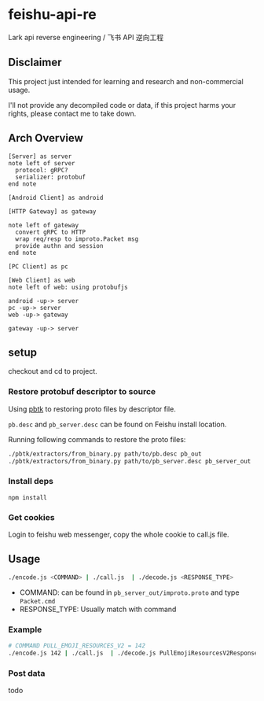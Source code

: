# feishu-api-re
Lark api reverse engineering / 飞书 API 逆向工程

## Disclaimer

This project just intended for learning and research and non-commercial usage.

I'll not provide any decompiled code or data, if this project harms your rights, please contact me to take down.

## Arch Overview

```plantuml
[Server] as server
note left of server
  protocol: gRPC?
  serializer: protobuf
end note

[Android Client] as android

[HTTP Gateway] as gateway

note left of gateway
  convert gRPC to HTTP
  wrap req/resp to improto.Packet msg
  provide authn and session
end note

[PC Client] as pc

[Web Client] as web
note left of web: using protobufjs

android -up-> server
pc -up-> server
web -up-> gateway

gateway -up-> server
```

## setup

checkout and cd to project.

### Restore protobuf descriptor to source

Using [pbtk](https://github.com/marin-m/pbtk/) to restoring proto files by descriptor file.

`pb.desc` and `pb_server.desc` can be found on Feishu install location.

Running following commands to restore the proto files:
```bash
./pbtk/extractors/from_binary.py path/to/pb.desc pb_out
./pbtk/extractors/from_binary.py path/to/pb_server.desc pb_server_out
```

### Install deps

`npm install`

### Get cookies

Login to feishu web messenger, copy the whole cookie to call.js file.

## Usage

```bash
./encode.js <COMMAND> | ./call.js  | ./decode.js <RESPONSE_TYPE> 
```

- COMMAND: can be found in `pb_server_out/improto.proto` and type `Packet.cmd`
- RESPONSE_TYPE: Usually match with command

### Example

```bash
# COMMAND PULL_EMOJI_RESOURCES_V2 = 142
./encode.js 142 | ./call.js  | ./decode.js PullEmojiResourcesV2Response
```

### Post data

todo
